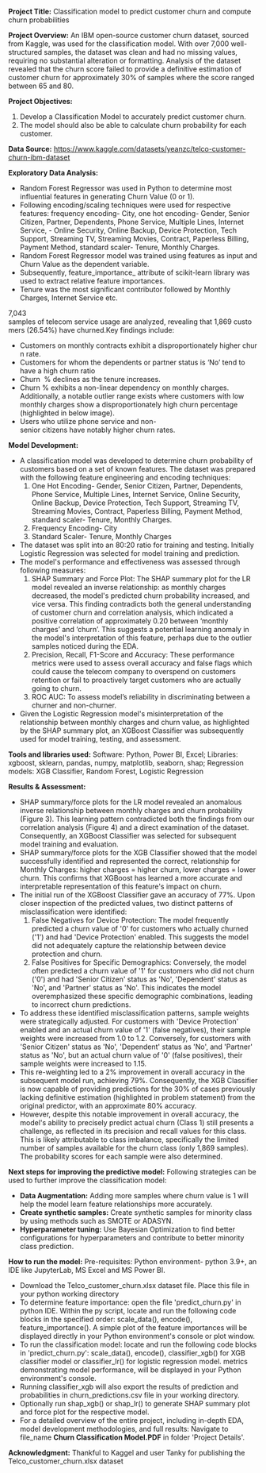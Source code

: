 **Project Title:** Classification model to predict customer churn and compute churn probabilities

**Project Overview:** An IBM open-source customer churn dataset, sourced from Kaggle, was used for the classification model. With over 7,000 well-structured samples, the dataset was clean and had no missing values, requiring no substantial alteration or formatting. Analysis of the dataset revealed that the churn score failed to provide a definitive estimation of customer churn for approximately 30% of samples where the score ranged between 65 and 80.

**Project Objectives:** 
1. Develop a Classification Model to accurately predict customer churn.
2. The model should also be able to calculate churn probability for each customer.

**Data Source:** https://www.kaggle.com/datasets/yeanzc/telco-customer-churn-ibm-dataset

**Exploratory Data Analysis:**
- Random Forest Regressor was used in Python to determine most influential features in generating Churn Value (0 or 1).
- Following encoding/scaling techniques were used for respective features: frequency encoding- City, one hot encoding- Gender, Senior Citizen, Partner, Dependents, Phone Service, Multiple Lines, Internet Service, - Online Security, Online Backup, Device Protection, Tech Support, Streaming TV, Streaming Movies, Contract, Paperless Billing, Payment Method, standard scaler- Tenure, Monthly Charges.
- Random Forest Regressor model was trained using features as input and Churn Value as the dependent variable.
- Subsequently, feature_importance_ attribute of scikit-learn library was used to extract relative feature importances.
- Tenure was the most significant contributor followed by Monthly Charges, Internet Service etc.

7,043 samples of telecom service usage are analyzed, revealing that 1,869 customers (26.54%) have churned.Key findings include: 
- Customers on monthly contracts exhibit a disproportionately higher churn rate.
- Customers for whom the dependents or partner status is ‘No’ tend to have a high churn ratio
- Churn  % declines as the tenure increases.
- Churn % exhibits a non-linear dependency on monthly charges. Additionally, a notable outlier range exists where customers with low monthly charges show a disproportionately high churn percentage (highlighted in below image).
- Users who utilize phone service and non-senior citizens have notably higher churn rates.

**Model Development:** 
- A classification model was developed to determine churn probability of customers based on a set of known features. The dataset was prepared with the following feature engineering and encoding techniques:
  1. One Hot Encoding- Gender, Senior Citizen, Partner, Dependents, Phone Service, Multiple Lines, Internet Service, Online Security, Online Backup, Device Protection, Tech Support, Streaming TV, Streaming Movies, Contract, Paperless Billing, Payment Method, standard scaler- Tenure, Monthly Charges.
  2. Frequency Encoding- City
  3. Standard Scaler- Tenure, Monthly Charges
- The dataset was split into an 80:20 ratio for training and testing. Initially Logistic Regression was selected for model training and prediction.
- The model's performance and effectiveness was assessed through following measures:
  1. SHAP Summary and Force Plot: The SHAP summary plot for the LR model revealed an inverse relationship: as monthly charges decreased, the model's predicted churn probability increased, and vice versa. This finding contradicts both the general understanding of customer churn and correlation analysis, which indicated a positive correlation of approximately 0.20 between ‘monthly charges’ and ‘churn’. This suggests a potential learning anomaly in the model's interpretation of this feature, perhaps due to the outlier samples noticed during the EDA.
  2. Precision, Recall, F1-Score and Accuracy: These performance metrics were used to assess overall accuracy and false flags which could cause the telecom company to overspend on customers retention or fail to proactively target customers who are actually going to churn.
  3. ROC AUC: To assess model’s reliability in discriminating between a churner and non-churner.
- Given the Logistic Regression model's misinterpretation of the relationship between monthly charges and churn value, as highlighted by the SHAP summary plot, an XGBoost Classifier was subsequently used for model training, testing, and assessment.

**Tools and libraries used:** 
Software: Python, Power BI, Excel; Libraries: xgboost, sklearn, pandas, numpy, matplotlib, seaborn, shap; Regression models: XGB Classifier, Random Forest, Logistic Regression
 
**Results & Assessment:** 
- SHAP summary/force plots for the LR model revealed an anomalous inverse relationship between monthly charges and churn probability (Figure 3). This learning pattern contradicted both the findings from our correlation analysis (Figure 4) and a direct examination of the dataset. Consequently, an XGBoost Classifier was selected for subsequent model training and evaluation.
- SHAP summary/force plots for the XGB Classifier showed that the model successfully identified and represented the correct, relationship for Monthly Charges: higher charges = higher churn, lower charges = lower churn. This confirms that XGBoost has learned a more accurate and interpretable representation of this feature's impact on churn.
- The initial run of the XGBoost Classifier gave an accuracy of 77%. Upon closer inspection of the predicted values, two distinct patterns of misclassification were identified:
  1. False Negatives for Device Protection: The model frequently predicted a churn value of '0' for customers who actually churned ('1') and had 'Device Protection' enabled. This suggests the model did not adequately capture the relationship between device protection and churn.
  2. False Positives for Specific Demographics: Conversely, the model often predicted a churn value of '1' for customers who did not churn ('0') and had 'Senior Citizen' status as 'No', 'Dependent' status as 'No', and 'Partner' status as 'No'. This indicates the model overemphasized these specific demographic combinations, leading to incorrect churn predictions.
- To address these identified misclassification patterns, sample weights were strategically adjusted. For customers with 'Device Protection' enabled and an actual churn value of '1' (false negatives), their sample weights were increased from 1.0 to 1.2. Conversely, for customers with 'Senior Citizen' status as 'No', 'Dependent' status as 'No', and 'Partner' status as 'No', but an actual churn value of '0' (false positives), their sample weights were increased to 1.15.
- This re-weighting led to a 2% improvement in overall accuracy in the subsequent model run, achieving 79%. Consequently, the XGB Classifier is now capable of providing predictions for the 30% of cases previously lacking definitive estimation (highlighted in problem statement) from the original predictor, with an approximate 80% accuracy.
- However, despite this notable improvement in overall accuracy, the model's ability to precisely predict actual churn (Class 1) still presents a challenge, as reflected in its precision and recall values for this class. This is likely attributable to class imbalance, specifically the limited number of samples available for the churn class (only 1,869 samples). The probability scores for each sample were also determined.

**Next steps for improving the predictive model:**
Following strategies can be used to further improve the classification model:
- **Data Augmentation:** Adding more samples where churn value is 1 will help the model learn feature relationships more accurately.
- **Create synthetic samples:** Create synthetic samples for minority class by using methods such as SMOTE or ADASYN.
- **Hyperparameter tuning:** Use Bayesian Optimization to find better configurations for hyperparameters and contribute to better minority class prediction.

**How to run the model:** Pre-requisites: Python environment- python 3.9+, an IDE like JupyterLab, MS Excel and MS Power BI.
- Download the Telco_customer_churn.xlsx dataset file. Place this file in your python working directory
- To determine feature importance: open the file 'predict_churn.py' in python IDE. Within the py script, locate and run the following code blocks in the specified order: scale_data(), encode(), feature_importance(). A simple plot of the feature importances will be displayed directly in your Python environment's console or plot window.
- To run the classification model: locate and run the following code blocks in 'predict_churn.py': scale_data(), encode(), classifier_xgb() for XGB classifier model or classifier_lr() for logistic regression model. metrics demonstrating model performance, will be displayed in your Python environment's console.
- Running classifier_xgb will also export the results of prediction and probabilities in churn_predictions.csv file in your working directory.
- Optionally run shap_xgb() or shap_lr() to generate SHAP summary plot and force plot for the respective model.
- For a detailed overview of the entire project, including in-depth EDA, model development methodologies, and full results: Navigate to file_name **Churn Classification Model.PDF** in folder 'Project Details'.

**Acknowledgment:** Thankful to Kaggel and user Tanky for publishing the Telco_customer_churn.xlsx dataset
